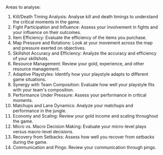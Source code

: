 Areas to analyse:

1. Kill/Death Timing Analysis: Analyse kill and death timings to understand the critical moments in the game.
2. Fight Participation and Influence: Assess your involvement in fights and your influence on their outcomes.
3. Item Efficiency: Evaluate the efficiency of the items you purchase.
4. Map Pressure and Rotations: Look at your movement across the map and pressure exerted on objectives.
5. Skillshot Accuracy and Efficiency: Analyze the accuracy and efficiency of your skillshots.
6. Resource Management: Review your gold, experience, and other resource management.
7. Adaptive Playstyles: Identify how your playstyle adapts to different game situations.
8. Synergy with Team Composition: Evaluate how well your playstyle fits with your team's composition.
9. Performance Under Pressure: Assess your performance in critical moments.
10. Matchups and Lane Dynamics: Analyze your matchups and performance in the jungle.
11. Economy and Scaling: Review your gold income and scaling throughout the game.
12. Micro vs. Macro Decision Making: Evaluate your micro-level plays versus macro-level decisions.
13. Recovery from Setbacks: Assess how well you recover from setbacks during the game.
14. Communication and Pings: Review your communication through pings.